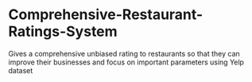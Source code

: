 # Comprehensive-Restaurant-Ratings-System
Gives a comprehensive unbiased rating to restaurants so that they can improve their businesses and focus on important parameters using Yelp dataset
